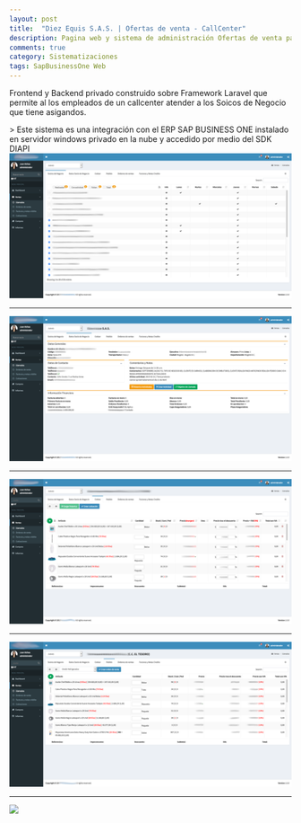 ```yaml
---
layout: post
title:  "Diez Equis S.A.S. | Ofertas de venta - CallCenter"
description: Pagina web y sistema de administración Ofertas de venta para un Callcenter integrado a SAP BUSINESS ONE
comments: true
category: Sistematizaciones
tags: SapBusinessOne Web
---
```

<p>Frontend y Backend privado construido sobre Framework Laravel que permite al los empleados de un callcenter atender a los Soicos de Negocio que tiene asigandos.</p>
> Este sistema es una integración con el ERP SAP BUSINESS ONE instalado en servidor windows privado en la nube y accedido por medio del SDK DIAPI

<img src="/public/imgs/proyectos/SapbusinessOne-CallCenter-ListaSociosDeNegocio.png" />
<hr>
<img src="/public/imgs/proyectos/SapbusinessOne-CallCenter-InformacionSocioDeNegocio.png" /> 
<hr>
<img src="/public/imgs/proyectos/SapbusinessOne-CallCenter-Cotizaciones.png" /> 
<hr>
<img src="/public/imgs/proyectos/SapbusinessOne-CallCenter-OrdenesDeVenta.png" /> 
<hr>
<img src="/public/imgs/proyectos/ 	SapbusinessOne-CallCenter-FacturasYNotasCredito.png" /> 

